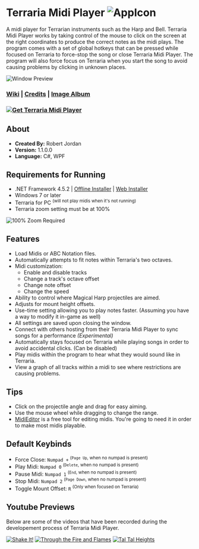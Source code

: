 # Terraria Midi Player ![AppIcon](http://i.imgur.com/a6EWzOg.png)
A midi player for Terrarian instruments such as the Harp and Bell. Terraria Midi Player works by taking control of the mouse to click on the screen at the right coordinates to produce the correct notes as the midi plays. The program comes with a set of global hotkeys that can be pressed while focused on Terraria to force-stop the song or close Terraria Midi Player. The program will also force focus on Terraria when you start the song to avoid causing problems by clicking in unknown places.

![Window Preview](http://i.imgur.com/Yl8JQq6.png)

### [Wiki](https://github.com/trigger-death/TerrariaMidiPlayer/wiki) | [Credits](https://github.com/trigger-death/TerrariaMidiPlayer/wiki/Credits) | [Image Album](http://imgur.com/a/LtTvj)

### [![Get Terraria Midi Player](http://i.imgur.com/klNsxtL.png)](https://github.com/trigger-death/TerrariaMidiPlayer/releases/tag/1.1.0.0)

## About

* **Created By:** Robert Jordan
* **Version:** 1.1.0.0
* **Language:** C#, WPF

## Requirements for Running
* .NET Framework 4.5.2 | [Offline Installer](https://www.microsoft.com/en-us/download/details.aspx?id=42642) | [Web Installer](https://www.microsoft.com/en-us/download/details.aspx?id=42643)
* Windows 7 or later
* Terraria for PC <sup>(will not play midis when it's not running)</sup>
* Terraria zoom setting must be at 100%

![100% Zoom Required](http://i.imgur.com/hZ9tm0U.png)

## Features
* Load Midis or ABC Notation files.
* Automatically attempts to fit notes within Terraria's two octaves.
* Midi customization:
  * Enable and disable tracks
  * Change a track's octave offset
  * Change note offset
  * Change the speed
* Ability to control where Magical Harp projectiles are aimed.
* Adjusts for mount height offsets.
* Use-time setting allowing you to play notes faster. (Assuming you have a way to modify it in-game as well)
* All settings are saved upon closing the window.
* Connect with others hosting from their Terraria Midi Player to sync songs for a performance *(Experimental)*
* Automatically stays focused on Terraria while playing songs in order to avoid accidental clicks. (Can be disabled)
* Play midis within the program to hear what they would sound like in Terraria.
* View a graph of all tracks within a midi to see where restrictions are causing problems.

## Tips
* Click on the projectile angle and drag for easy aiming.
* Use the mouse wheel while dragging to change the range.
* [MidiEditor](http://midieditor.sourceforge.net/) is a free tool for editing midis. You're going to need it in order to make most midis playable.

## Default Keybinds
* Force Close: `Numpad +` <sup>(<code>Page Up</code>, when no numpad is present)</sup>
* Play Midi: `Numpad 0` <sup>(<code>Delete</code>, when no numpad is present)</sup>
* Pause Midi: `Numpad 1` <sup>(<code>End</code>, when no numpad is present)</sup>
* Stop Midi: `Numpad 2` <sup>(<code>Page Down</code>, when no numpad is present)</sup>
* Toggle Mount Offset: `R` <sup>(Only when focused on Terraria)</sup>

## Youtube Previews
Below are some of the videos that have been recorded during the developement process of Terraria Midi Player.

[![Shake It!](http://i.imgur.com/GCdPcJm.png)](https://www.youtube.com/watch?v=NsOI2k8nKbQ) [![Through the Fire and Flames](http://i.imgur.com/sHypeWL.png)](https://www.youtube.com/watch?v=BAXK9uwE_BI) [![Tal Tal Heights](http://i.imgur.com/NNsoJCG.png)](https://www.youtube.com/watch?v=rP4O6BsBEh0)
